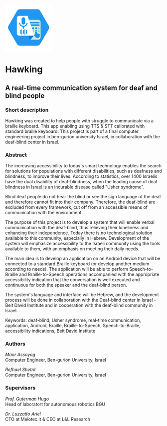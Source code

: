 
<img src="https://github.com/MaorAssayag/Hawking/blob/master/Android%20Studio/app/src/main/ic_hawking-web.png" width="150">

# Hawking
## A real-time communication system for deaf and blind people

### Short description
Hawking was created to help people with struggle to communicate via a braille keyboard.
This app enabling using TTS & STT calibrated with standard braille keyboard.
This project is part of a final computer engineering project in ben-gurion university Israel,
in collaboration with the deaf-blind center in Israel.


### Abstract

The increasing accessibility to today's smart technology enables the search for solutions for populations with different disabilities, such as deafness and blindness, to improve their lives. According to statistics, over 1400 Israelis have the dual disability of deaf-blindness, when the leading cause of deaf blindness in Israel is an incurable disease called "Usher syndrome".

Blind deaf people do not hear the blind or see the sign language of the deaf and therefore cannot fit into their company. Therefore, the deaf-blind are excluded from every framework, cut off from an accessible means of communication with the environment.

The purpose of this project is to develop a system that will enable verbal communication with the deaf-blind, thus relieving their loneliness and enhancing their independence. Today there is no technological solution available to this community, especially in Hebrew. Development of the system will emphasize accessibility to the Israeli community using the tools available to them, with an emphasis on meeting their daily needs.

The main idea is to develop an application on an Android device that will be connected to a standard Braille keyboard (or develop another medium according to needs). The application will be able to perform Speech-to-Braille and Braille-to-Speech operations accompanied with the appropriate accessibility indication that the conversation is well executed and continuous for both the speaker and the deaf-blind person.

The system's language and interface will be Hebrew, and the development process will be done in collaboration with the Deaf-blind center in Israel - Beit David Institute and in cooperation with the deaf-blind community in Israel.

Keywords: deaf-blind, Usher syndrome, real-time communication, application, Android, Braille, Braille-to-Speech, Speech-to-Braille, accessibility indications, Beit David Institute

### Authors
*Maor Assayag*  
Computer Engineer, Ben-gurion University, Israel

*Refhael Shetrit*  
Computer Engineer, Ben-gurion University, Israel

### Supervisors
*Prof. Guterman Hugo*  
Head of laboratort for autonomous robotics BGU
 		       
*Dr. Luzzatto Ariel*  
CTO at Melotec.lt & CEO at L&L Research

